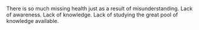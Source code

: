 There is so much missing health just as a result of misunderstanding. Lack of awareness. Lack of knowledge. Lack of studying the great pool of knowledge available.